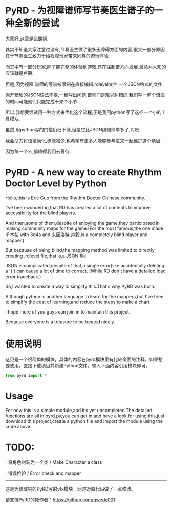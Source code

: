 # PyRD - 为视障谱师写节奏医生谱子的一种全新的尝试
大家好,这里是硫酸铜.

其实不知道大家注意过没有,节奏医生做了很多无障碍方面的内容,很大一部分原因在于节奏医生致力于给视障玩家带来同样的游玩体验.

而其中有一部分玩家,除了能完整的体验到游戏,还在往制谱方向发展.最熟为人知的应该就是卢毅.

但是,因为视障,谱师的写谱被限制在直接编辑.rdlevel文件,一个JSON格式的文件.

抛开繁琐的JSON语法不提,一旦写出问题,谱师们是难以纠错的,我们写一整个谱面的时间可能他们只能完成十来个小节.

所以,我想要尝试用一种方式来优化这个流程,于是我用python写了这样一个小的工具模块.

虽然,用python写的门槛仍旧不低,但是它比JSON编辑简单多了,对吧.

我会尽力将语法简化,步骤减少,也希望有更多人能够参与进来一起维护这个项目.

因为每一个人,都值得我们去善待.

# PyRD - A new way to create Rhythm Doctor Level by Python
Hello,this is Eric Guo from the Rhythm Doctor Chinese community.

I've been wondering,that RD has created a lot of contents to imporve accessibility for the blind players.

And then,some of them,despite of enjoying the game,they participated in making community maps for the game.(For the most famous,the one made 千本桜 with 3q4a and 来因洛特,卢毅,is a completely blind player and mapper.)

But,because of being blind,the mapping method was limited to directly creating .rdlevel file,that is,a JSON file.

JSON is complicated,despite of that,a single error(like accidentally deleting a '}') can cause a lot of time to correct. (While RD don't have a detailed load error traceback.)

So,I wanted to create a way to simplify this.That's why PyRD was born.

Although python is another language to learn for the mappers,but I've tried to simplify the cost of learning,and reduce the steps to make a chart.

I hope more of you guys can join in to maintain this project.

Because everyone is a treasure to be treated nicely.

# 使用说明
这只是一个很简单的模块，具体的内容在pyrd模块里有比较全面的注释。如果想要使用，直接下载项目并新建Python文件，输入下面内容引用模块即可。
```python
from pyrd import *
```
# Usage
For now this is a simple module,and it‘s yet uncompleted.The detailed functions are all in pyrd.py,you can get in and have a look.for using this,just download this project,create a python file and import the module using the code above.

# TODO:
· 将角色封装为一个类 / Make Character a class

· 错误检验 / Error check and mapper

---

这是为硫酸铜的PyRD写的vfx模块，同时对原代码做了一点修改。

请支持PyRD的原作者：https://github.com/qwedc001
